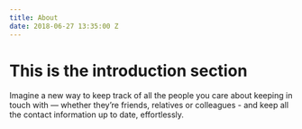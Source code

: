```yaml
---
title: About
date: 2018-06-27 13:35:00 Z
---
```


# This is the introduction section
Imagine a new way to keep track of all the people you care about keeping in touch with — whether they’re friends, relatives or colleagues - and keep all the contact information up to date, effortlessly.